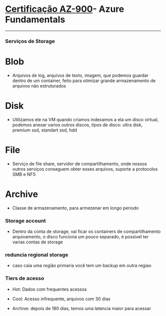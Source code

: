 # [Certificação AZ-900](https://docs.microsoft.com/pt-br/learn/certifications/exams/az-900)- Azure Fundamentals </a>
---------------------------------------------------


### Serviços de Storage

# Blob
* Arquivos de log, arquivos de texto, imagem, que podemos guardar dentro de um container, feito para otimizar grande armazenamento de arquivos não estruturados

# Disk
* Utilizamos ele na VM quando criamos indexamos a ela um disco virtual, podemos anexar varios outros discos, tipos de disco: ultra disk, premium ssd, standart ssd, hdd

# File
* Serviço de file share, servidor de compartilhamento, onde nossos outros serviços conseguem obter esses arquivos, suporte a protocolos SMB e NFS

# Archive
* Classe de armazenamento, para armezenar em longo periodo

### Storage account

* Dentro da conta de storage, vai ficar os containers de compartilhamento arquivamento, o disco funciona um pouco separado, é possivel ter varias contas de storage

### reduncia regional storage
* caso caia uma região primaria você tem um backup em outra regiao

### Tiers de acesso

* Hot: Dados com frequentes acessos

* Cool: Acesso infrequente, arquivos com 30 dias

* Archive: depois de 180 dias, temos uma latencia maior para acessar